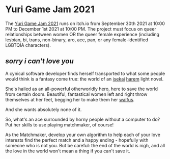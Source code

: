 # Yuri Game Jam 2021

The [Yuri Game Jam 2021](https://itch.io/jam/yuri-game-jam-2021) runs on itch.io from September 30th 2021 at 10:00 PM to December 1st 2021 at 10:00 PM. The project must focus on queer relationships between women OR the queer female experience (including lesbian, bi, trans, non-binary, aro, ace, pan, or any female-identified LGBTQIA characters).

## _sorry i can't love you_

A cynical software developer finds herself transported to what some people would think is a fantasy come true: the world of an [isekai](https://en.wikipedia.org/wiki/Isekai) [harem](https://en.wikipedia.org/wiki/Harem_(genre)) light novel. 

She's hailed as an all-powerful otherworldly hero, here to save the world from certain doom. Beautiful, fantastical women left and right throw themselves at her feet, begging her to make them her [waifus](https://www.dictionary.com/e/fictional-characters/waifu/).

And she wants absolutely none of it.

So, what's an ace surrounded by horny people without a computer to do? Put her skills to use playing matchmaker, of course!

As the Matchmaker, develop your own algorithm to help each of your love interests find the perfect match and a happy ending - hopefully with someone who is not you. But be careful: the end of the world is nigh, and all the love in the world won't mean a thing if you can't save it.
